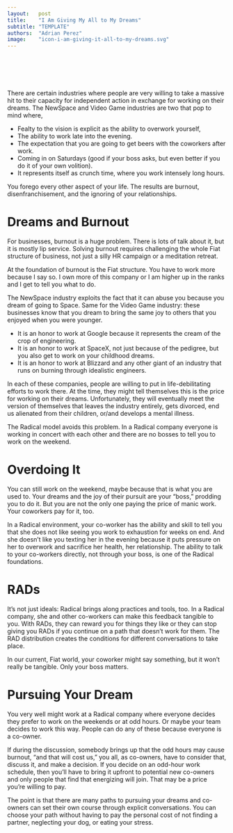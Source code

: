 ```yaml
---
layout:   post
title:    "I Am Giving My All to My Dreams"
subtitle: "TEMPLATE"
authors:  "Adrian Perez"
image:    "icon-i-am-giving-it-all-to-my-dreams.svg"
---
```


<div style="display:none;">
 <p>People are very willing to take a massive hit to their capacity for independent action in exchange for working on their dreams.</p>
</div>

<h1>&nbsp;</h1>
 <p>There are certain industries where people are very willing to take a massive hit to their capacity for independent action in exchange for working on their dreams. The NewSpace and Video Game industries are two that pop to mind where,</p>
 <ul>
  <li>Fealty to the vision is explicit as the ability to overwork yourself,</li>
  <li>The ability to work late into the evening.</li>
  <li>The expectation that you are going to get beers with the coworkers after work.</li>
  <li>Coming in on Saturdays (good if your boss asks, but even better if you do it of your own volition).</li>
  <li>It represents itself as crunch time, where you work intensely long hours.</li>
</ul>
 <p>You forego every other aspect of your life. The results are burnout, disenfranchisement, and the ignoring of your relationships.</p>

<h1>Dreams and Burnout</h1>
 <p>For businesses, burnout is a huge problem. There is lots of talk about it, but it is mostly lip service. Solving burnout requires challenging the whole <span class="_paradigm">Fiat</span> structure of business, not just a silly HR campaign or a meditation retreat.</p>
 <p>At the foundation of burnout is the <span class="_paradigm">Fiat</span> structure. You have to work more because I say so. I own more of this company or I am higher up in the ranks and I get to tell you what to do.</p>
 <p>The NewSpace industry exploits the fact that it can abuse you because you dream of going to Space. Same for the Video Game industry: these businesses know that you dream to bring the same joy to others that you enjoyed when you were younger.</p>
 <ul>
  <li>It is an honor to work at Google because it represents the cream of the crop of engineering.</li>
  <li>It is an honor to work at SpaceX, not just because of the pedigree, but you also get to work on your childhood dreams.</li>
  <li>It is an honor to work at Blizzard and any other giant of an industry that runs on burning through idealistic engineers.</li>
 </ul>
 <p>In each of these companies, people are willing to put in life-debilitating efforts to work there. At the time, they might tell themselves this is the price for working on their dreams. Unfortunately, they will eventually meet the version of themselves that leaves the industry entirely, gets divorced, end us alienated from their children, or/and develops a mental illness.</p>
 <p>The <span class="_paradigm">Radical</span> model avoids this problem. In a <span class="_paradigm">Radical</span> company everyone is working in concert with each other and there are no bosses to tell you to work on the weekend.</p>

<h1>Overdoing It</h1>
 <p>You can still work on the weekend, maybe because that is what you are used to. Your dreams and the joy of their pursuit are your &ldquo;boss,&rdquo; prodding you to do it. But you are not the only one paying the price of manic work. Your coworkers pay for it, too.</p>
 <p>In a <span class="_paradigm">Radical</span> environment, your co-worker has the ability and skill to tell you that she does not like seeing you work to exhaustion for weeks on end. And she doesn&rsquo;t like you texting her in the evening because it puts pressure on her to overwork and sacrifice her health, her relationship. The ability to talk to your co-workers directly, not through your boss, is one of the <span class="_paradigm">Radical</span> foundations.</p>

<h1>RADs</h1>
 <p>It&rsquo;s not just ideals: <span class="_paradigm">Radical</span> brings along practices and tools, too. In a <span class="_paradigm">Radical</span> company, she and other co-workers can make this feedback tangible to you. With <span class="_paradigm">RAD</span>s, they can reward you for things they like or they can stop giving you <span class="_paradigm">RAD</span>s if you continue on a path that doesn&rsquo;t work for them. The <span class="_paradigm">RAD</span> distribution creates the conditions for different conversations to take place.</p>
 <p>In our current, <span class="_paradigm">Fiat</span> world, your coworker might say something, but it won&rsquo;t really be tangible. Only your boss matters.</p>

<h1>Pursuing Your Dream</h1>
 <p>You very well might work at a <span class="_paradigm">Radical</span> company where everyone decides they prefer to work on the weekends or at odd hours. Or maybe your team decides to work this way. People can do any of these because everyone is a co-owner.</p>
 <p>If during the discussion, somebody brings up that the odd hours may cause burnout, &ldquo;and that will cost us,&rdquo; you all, as co-owners, have to consider that, discuss it, and make a decision. If you decide on an odd-hour work schedule, then you&rsquo;ll have to bring it upfront to potential new co-owners and only people that find that energizing will join. That may be a price you&rsquo;re willing to pay.</p>
 <p>The point is that there are many paths to pursuing your dreams and co-owners can set their own course through explicit conversations. You can choose your path without having to pay the personal cost of not finding a partner, neglecting your dog, or eating your stress.</p>